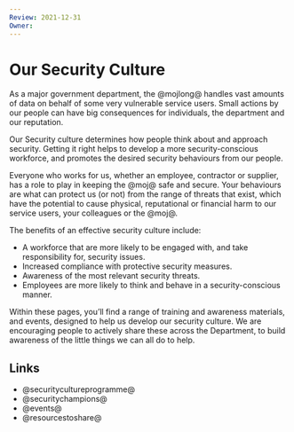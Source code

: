 ```yaml
---
Review: 2021-12-31
Owner:
---
```


# Our Security Culture

As a major government department, the @mojlong@ handles vast amounts of data on
behalf of some very vulnerable service users. Small actions by our people can
have big consequences for individuals, the department and our reputation.

Our Security culture determines how people think about and approach security.
Getting it right helps to develop a more security-conscious workforce, and
promotes the desired security behaviours from our people.

Everyone who works for us, whether an employee, contractor or supplier, has a
role to play in keeping the @moj@ safe and secure. Your behaviours are what can
protect us (or not) from the range of threats that exist, which have the
potential to cause physical, reputational or financial harm to our service
users, your colleagues or the @moj@.

The benefits of an effective security culture include:

- A workforce that are more likely to be engaged with, and take responsibility for, security issues.
- Increased compliance with protective security measures.
- Awareness of the most relevant security threats.
- Employees are more likely to think and behave in a security-conscious manner.

​​​​​​​Within these pages, you’ll find a range of training and awareness materials, and
events, designed to help us develop our security culture. We are encouraging
people to actively share these across the Department, to build awareness of the
little things we can all do to help.

## Links

- @securitycultureprogramme@
- @securitychampions@
- @events@
- @resourcestoshare@
